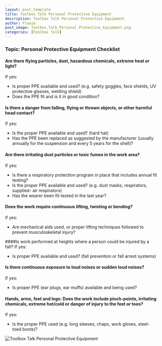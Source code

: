 ```yaml
---
layout: post_template
title: Toolbox Talk Personal Protective Equipment
description: Toolbox Talk Personal Protective Equipment
author: Flaaim
post_image: Toolbox_Talk_Personal_Protective_Equipment.png
categories: [Toolbox Talk]
---
```


### Topic: Personal Protective Equipment Checklist

#### Are there flying particles, dust, hazardous chemicals, extreme heat or light?
If yes:
- Is proper PPE available and used?  (e.g. safety goggles, face shields, UV  protective glasses, welding shield) 
- Does the PPE fit and is it in good condition?

#### Is there a danger from falling, flying or thrown objects, or other harmful head contact?
If yes:
- Is the proper PPE available and used?  (hard hat)
- Has the PPE been replaced as suggested by the manufacturer (usually annually for the suspension and every 5 years for the shell)?

#### Are there irritating dust particles or toxic fumes in the work area?
If yes:
- Is there a respiratory protection program in place that includes annual fit testing?
- Is the proper PPE available and used? (e.g. dust masks, respirators, supplied- air respirators)
- Has the wearer been fit-tested in the last year?

#### Does the work require continuous lifting, twisting or bending?
If yes:
- Are mechanical aids used, or proper lifting techniques followed to prevent  musculoskeletal injury?

####Is work performed at heights where a person could be injured by a fall?
If yes:
- Is proper PPE available and used?   (fall prevention or fall arrest systems)
#### Is there continuous exposure to loud noises or sudden loud noises?
If yes:
- Is proper PPE (ear plugs, ear muffs) available and being used?

#### Hands, arms, feet and legs: Does the work include pinch-points, irritating chemicals, extreme hot/cold or danger of injury to the feet or toes?
If yes:
- Is the proper PPE used (e.g. long sleeves, chaps, work gloves, steel-toed boots)?


![Toolbox Talk Personal Protective Equipment](https://safetyworkblog.com/assets/img/Toolbox_Talk_Personal_Protective_Equipment.png)





 











